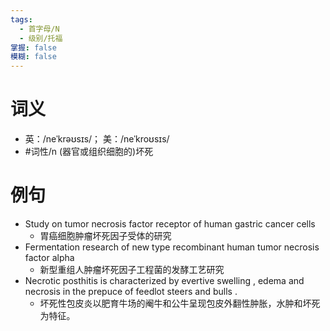 ```yaml
---
tags:
  - 首字母/N
  - 级别/托福
掌握: false
模糊: false
---
```

# 词义
- 英：/neˈkrəʊsɪs/； 美：/neˈkroʊsɪs/
- #词性/n  (器官或组织细胞的)坏死
# 例句
- Study on tumor necrosis factor receptor of human gastric cancer cells
	- 胃癌细胞肿瘤坏死因子受体的研究
- Fermentation research of new type recombinant human tumor necrosis factor alpha
	- 新型重组人肿瘤坏死因子工程菌的发酵工艺研究
- Necrotic posthitis is characterized by evertive swelling , edema and necrosis in the prepuce of feedlot steers and bulls .
	- 坏死性包皮炎以肥育牛场的阉牛和公牛呈现包皮外翻性肿胀，水肿和坏死为特征。
